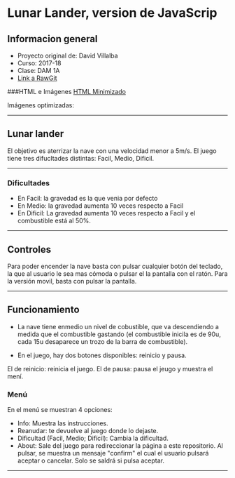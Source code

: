 # Lunar Lander, version de JavaScrip

## Informacion general

+ Proyecto original de: David Villalba
+ Curso: 2017-18
+ Clase: DAM 1A
+ [Link a RawGit](https://rawgit.com/Pauuu/lunar-landing-javascript/master/lunarLander.html)

###HTML e Imágenes
[HTML Minimizado](https://github.com/Pauuu/lunar-landing-javascript/tree/HTML_Minimizado)

Imágenes optimizadas: 

---

## Lunar lander
El objetivo es aterrizar la nave con una velocidad menor a 5m/s.
El juego tiene tres difucltades distintas: Facil, Medio, Dificil.

---

### Dificultades

+ En Facil: la gravedad es la que venia por defecto
+ En Medio: la gravedad aumenta 10 veces respecto a Facil
+ En Dificil: La gravedad aumenta 10 veces respecto a Facil y el combustible está al 50%.

---

## Controles

Para poder encender la nave basta con pulsar cualquier botón del teclado, la que al usuario le sea mas cómoda o pulsar el la pantalla con el ratón.
Para la versión movil, basta con pulsar la pantalla.

---

##  Funcionamiento
+ La nave tiene enmedio un nivel de cobustible, que va descendiendo a medida que el combustible gastando (el combustible inicila es de 90u, cada 15u desaparece un trozo de la barra de combustible).

+ En el juego, hay dos botones disponibles: reinicio y pausa.

El de reinicio: reinicia el juego.
El de pausa: pausa el jeugo y muestra el mení.

### Menú
En el menú se muestran 4 opciones:
+ Info: Muestra las instrucciones.
+ Reanudar: te devuelve al juego donde lo dejaste.
+ Dificultad (Facil, Medio; Difícil): Cambia la dificultad.
+ About: Sale del juego para redireccionar la página a este repositorio. Al pulsar, se muestra un mensaje "confirm" el cual el usuario pulsará aceptar o cancelar. Solo se saldrá si pulsa aceptar.

---






